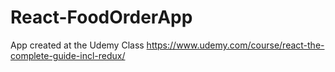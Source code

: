 # React-FoodOrderApp

App created at the Udemy Class https://www.udemy.com/course/react-the-complete-guide-incl-redux/
